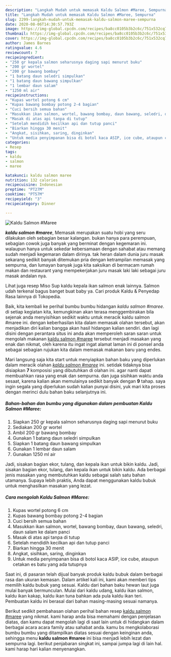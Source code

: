 ```yaml
---
description: "Langkah Mudah untuk memasak Kaldu Salmon #Maree, Sempurna"
title: "Langkah Mudah untuk memasak Kaldu Salmon #Maree, Sempurna"
slug: 2299-langkah-mudah-untuk-memasak-kaldu-salmon-maree-sempurna
date: 2020-08-06T14:30:57.793Z
image: https://img-global.cpcdn.com/recipes/ba8cc0105b3b2c6c/751x532cq70/kaldu-salmon-maree-foto-resep-utama.jpg
thumbnail: https://img-global.cpcdn.com/recipes/ba8cc0105b3b2c6c/751x532cq70/kaldu-salmon-maree-foto-resep-utama.jpg
cover: https://img-global.cpcdn.com/recipes/ba8cc0105b3b2c6c/751x532cq70/kaldu-salmon-maree-foto-resep-utama.jpg
author: James Barnes
ratingvalue: 4.6
reviewcount: 7
recipeingredient:
- "250 gr kepala salmon seharusnya daging sapi menurut buku"
- "200 gr wortel"
- "200 gr bawang bombay"
- "1 batang daun seledri simpulkan"
- "1 batang daun bawang simpulkan"
- "1 lembar daun salam"
- "1250 ml air"
recipeinstructions:
- "Kupas wortel potong 6 cm"
- "Kupas bawang bombay potong 2-4 bagian"
- "Cuci bersih semua bahan"
- "Masukkan ikan salmon, wortel, bawang bombay, daun bawang, seledri, daun salam ke dalam panci"
- "Masak di atas api tanpa di tutup"
- "Setelah mendidih kecilkan api dan tutup panci"
- "Biarkan hingga 30 menit"
- "Angkat, sisihkan, saring, dinginkan"
- "Untuk media penyimpanan bisa di botol kaca ASIP, ice cube, ataupun cetakan es batu yang ada tutupnya"
categories:
- Resep
tags:
- kaldu
- salmon
- maree

katakunci: kaldu salmon maree 
nutrition: 132 calories
recipecuisine: Indonesian
preptime: "PT27M"
cooktime: "PT57M"
recipeyield: "3"
recipecategory: Dinner

---
```



![Kaldu Salmon #Maree](https://img-global.cpcdn.com/recipes/ba8cc0105b3b2c6c/751x532cq70/kaldu-salmon-maree-foto-resep-utama.jpg)

<b><i>kaldu salmon #maree</i></b>, Memasak merupakan suatu hobi yang seru dilakukan oleh sebagian besar kalangan. bukan hanya para perempuan, sebagian cowok juga banyak yang berminat dengan kegemaran ini. walaupun hanya untuk sekedar kebersamaan dengan sahabat atau memang sudah menjadi kegemaran dalam dirinya. tak heran dalam dunia juru masak sekarang sedikit banyak ditemukan pria dengan ketrampilan memasak yang sempurna, dan lumayan banyak juga kita saksikan di bermacam rumah makan dan restaurant yang mempekerjakan juru masak laki laki sebagai juru masak andalan nya.

Lihat juga resep Miso Sup kaldu kepala ikan salmon enak lainnya. Salmon udah terkenal bagus banget buat baby ya. Cari produk Kaldu &amp; Penyedap Rasa lainnya di Tokopedia.

Baik, kita kembali ke perihal bumbu bumbu hidangan <i>kaldu salmon #maree</i>. di setiap kegiatan kita, kemungkinan akan terasa menggembirakan bila sejenak anda menyisihkan sedikit waktu untuk meracik kaldu salmon #maree ini. dengan keberhasilan kita dalam memasak olahan tersebut, akan menjadikan diri kalian bangga akan hasil hidangan kalian sendiri. dan lagi disini dengan perantara situs ini anda akan memperoleh saran saran untuk mengolah makanan <u>kaldu salmon #maree</u> tersebut menjadi masakan yang enak dan nikmat, oleh karena itu ingat ingat alamat laman ini di ponsel anda sebagai sebagian rujukan kita dalam memasak makanan baru yang endes.


Mari langsung saja kita start untuk menyiapkan bahan baku yang diperlukan dalam meracik olahan <u><i>kaldu salmon #maree</i></u> ini. setidak tidaknya bisa disiapkan <b>7</b> komposisi yang dibutuhkan di olahan ini. agar nanti dapat membuahkan rasa yang enak dan sempurna. dan juga sisihkan waktu anda sesaat, karena kalian akan memulainya sedikit banyak dengan <b>9</b> tahap. saya ingin segala yang diperlukan sudah kalian punyai disini, yuk mari kita proses dengan merinci dulu bahan baku selanjutnya ini.

<!--inarticleads1-->

##### Bahan-bahan dan bumbu yang digunakan dalam pembuatan Kaldu Salmon #Maree:

1. Siapkan 250 gr kepala salmon seharusnya daging sapi menurut buku
1. Sediakan 200 gr wortel
1. Ambil 200 gr bawang bombay
1. Gunakan 1 batang daun seledri simpulkan
1. Siapkan 1 batang daun bawang simpulkan
1. Gunakan 1 lembar daun salam
1. Gunakan 1250 ml air


Jadi, sisakan bagian ekor, tulang, dan kepala ikan untuk bikin kaldu. Jadi, sisakan bagian ekor, tulang, dan kepala ikan untuk bikin kaldu. Ada berbagai jenis masakan yang membutuhkan kaldu sebagai salah satu bahan utamanya. Supaya lebih praktis, Anda dapat menggunakan kaldu bubuk untuk menghasilkan masakan yang lezat. 

<!--inarticleads2-->

##### Cara mengolah Kaldu Salmon #Maree:

1. Kupas wortel potong 6 cm
1. Kupas bawang bombay potong 2-4 bagian
1. Cuci bersih semua bahan
1. Masukkan ikan salmon, wortel, bawang bombay, daun bawang, seledri, daun salam ke dalam panci
1. Masak di atas api tanpa di tutup
1. Setelah mendidih kecilkan api dan tutup panci
1. Biarkan hingga 30 menit
1. Angkat, sisihkan, saring, dinginkan
1. Untuk media penyimpanan bisa di botol kaca ASIP, ice cube, ataupun cetakan es batu yang ada tutupnya


Saat ini, di pasaran telah dijual banyak produk kaldu bubuk dalam berbagai rasa dan ukuran kemasan. Dalam artikel kali ini, kami akan memberi tips memilih kaldu bubuk yang sesuai. Kaldu dari bahan baku hewan laut juga mulai banyak bermunculan. Mulai dari kaldu udang, kaldu ikan salmon, kaldu ikan kakap, kaldu ikan tuna bahkan ada pula kaldu ikan teri. Pembuatan kaldu ini berasal dari bahan masing-masing sesuai namanya. 

Berikut sedikit pembahasan olahan perihal bahan resep <u>kaldu salmon #maree</u> yang nikmat. kami harap anda bisa memahami dengan penjelasan diatas, dan kamu dapat mengolah lagi di saat lain untuk di hidangkan dalam berbagai acara acara family atau sahabat anda. kamu bs mengkolaborasi bumbu bumbu yang ditampilkan diatas sesuai dengan keinginan anda, sehingga menu <b>kaldu salmon #maree</b> ini bisa menjadi lebih lezat dan sempurna lagi. berikut penjabaran singkat ini, sampai jumpa lagi di lain hal. kami harap hari kalian menyenangkan.
